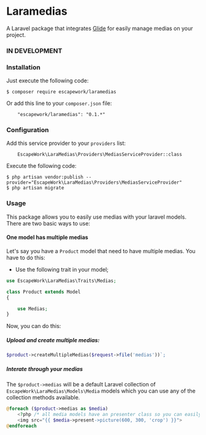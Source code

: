 # Laramedias

A Laravel package that integrates [Glide](http://glide.thephpleague.com) for easily manage medias on your project.

### IN DEVELOPMENT

### Installation

Just execute the following code:

```
$ composer require escapework/laramedias
```

Or add this line to your `composer.json` file:

```
    "escapework/laramedias": "0.1.*"
```

### Configuration

Add this service provider to your `providers` list:

```
    EscapeWork\LaraMedias\Providers\MediasServiceProvider::class
```

Execute the following code:

```
$ php artisan vendor:publish --provider="EscapeWork\LaraMedias\Providers\MediasServiceProvider"
$ php artisan migrate
```

### Usage

This package allows you to easily use medias with your laravel models. There are two basic ways to use:

#### One model has multiple medias

Let's say you have a `Product` model that need to have multiple medias. You have to do this:

* Use the following trait in your model;

```php
use EscapeWork\LaraMedias\Traits\Medias;

class Product extends Model
{

    use Medias;
}
```

Now, you can do this:

##### Upload and create multiple medias:

```php
$product->createMultipleMedias($request->file('medias'))`;
```

##### Interate through your medias

The `$product->medias` will be a default Laravel collection of `EscapeWork\LaraMedias\Models\Media` models which you can use any of the collection methods available.

```php
@foreach ($product->medias as $media)
    <?php /* all media models have an presenter class so you can easily show the image in different forms */ ?>
    <img src="{{ $media->present->picture(600, 300, 'crop') }}">
@endforeach
```
